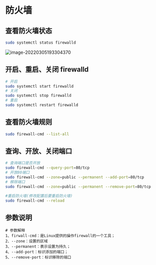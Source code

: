 # 防火墙

## 查看防火墙状态

```bash
sudo systemctl status firewalld
```

![image-20220305193304370](https://gitee.com/mhxs5555/image/raw/master/blog/2022/03/202203051933401.png)

## 开启、重启、关闭 firewalld

```bash
# 开启
sudo systemctl start firewalld
# 关闭
sudo systemctl stop firewalld
# 重启
sudo systemctl restart firewalld
```

## 查看防火墙规则

```bash
sudo firewall-cmd --list-all 
```

## 查询、开放、关闭端口

```bash
# 查询端口是否开放
sudo firewall-cmd --query-port=80/tcp
# 开放80端口
sudo firewall-cmd --zone=public --permanent --add-port=80/tcp
# 移除端口
sudo firewall-cmd --zone=public --permanent --remove-port=80/tcp

#重启防火墙(修改配置后要重启防火墙)
sudo firewall-cmd --reload
```

## 参数说明

```
# 参数解释
1、firwall-cmd：是Linux提供的操作firewall的一个工具；
2、--zone：设置的区域
3、--permanent：表示设置为持久；
4、--add-port：标识添加的端口；
5、--remove-port：标识移除的端口
```